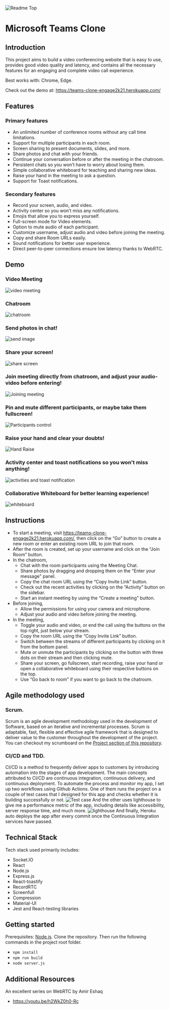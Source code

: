 <img width="100%">![Readme Top](https://user-images.githubusercontent.com/55129843/125173135-3ba9c000-e1db-11eb-86b4-b2cce9498fdb.png)</img>
# Microsoft Teams Clone

## Introduction

This project aims to build a video conferencing website that is easy to use, provides good video quality and latency, and contains all the necessary features for an engaging and complete video call experience.

Best works with: Chrome, Edge.

Check out the demo at: https://teams-clone-engage2k21.herokuapp.com/

## Features

### Primary features 

* An unlimited number of conference rooms without any call time limitations.
* Support for multiple participants in each room.
* Screen sharing to present documents, slides, and more.
* Share photos and chat with your friends.
* Continue your conversation before or after the meeting in the chatroom.
* Persistent chats so you won’t have to worry about losing them.
* Simple collaborative whiteboard for teaching and sharing new ideas.
* Raise your hand in the meeting to ask a question.
* Support for Toast notifications.

### Secondary features

* Record your screen, audio, and video.
* Activity center so you won’t miss any notifications.
* Emojis that allow you to express yourself.
* Full-screen mode for Video elements.
* Option to mute audio of each participant.
* Customize username, adjust audio and video before joining the meeting.
* Copy and share Room URLs easily.
* Sound notifications for better user experience.
* Direct peer-to-peer connections ensure low latency thanks to WebRTC.

## Demo
### Video Meeting
![video meeting](https://user-images.githubusercontent.com/55129843/125177227-a4069a80-e1f7-11eb-9269-b0378bd176d7.png)
### Chatroom
![chatroom](https://user-images.githubusercontent.com/55129843/125177233-b5e83d80-e1f7-11eb-8670-0f3998aac8e5.png)
### Send photos in chat!
![send image](https://user-images.githubusercontent.com/55129843/125177230-ae289900-e1f7-11eb-8702-d9c5c8c07362.png)
### Share your screen!
![share screen](https://user-images.githubusercontent.com/55129843/125177238-c00a3c00-e1f7-11eb-9901-a98894916d91.png)
### Join meeting directly from chatroom, and adjust your audio-video before entering!
![Joining meeting](https://user-images.githubusercontent.com/55129843/125177334-88e85a80-e1f8-11eb-8931-adc376b852c4.gif)
### Pin and mute different participants, or maybe take them fullscreen!
![Participants control](https://user-images.githubusercontent.com/55129843/125177279-1b3c2e80-e1f8-11eb-8822-f48a959750c4.gif)
### Raise your hand and clear your doubts!
![Hand Raise](https://user-images.githubusercontent.com/55129843/125400014-f77f1100-e3ce-11eb-8d6f-ed9c67eaeee9.gif)
### Activity center and toast notifications so you won't miss anything!
![activities and toast notification](https://user-images.githubusercontent.com/55129843/125185776-55cbb880-e244-11eb-8a96-a23ed94cb04e.gif)
### Collaborative Whiteboard for better learning experience!
![whiteboard](https://user-images.githubusercontent.com/55129843/125177286-28591d80-e1f8-11eb-8574-ab21c9a6fc53.gif)





## Instructions

* To start a meeting, visit https://teams-clone-engage2k21.herokuapp.com/, then click on the “Go” button to create a new room or enter an existing room URL to join that room.
* After the room is created, set up your username and click on the “Join Room” button.
* In the chatroom,
  * Chat with the room participants using the Meeting Chat.
  * Share photos by dragging and dropping them on the "Enter your message" panel.
  * Copy the chat room URL using the “Copy Invite Link” button.
  * Check out the recent activities by clicking on the “Activity” button on the sidebar.
  * Start an instant meeting by using the “Create a meeting” button.
* Before joining,
  * Allow the permissions for using your camera and microphone.
  * Adjust your audio and video before joining the meeting.
* In the meeting,
  * Toggle your audio and video, or end the call using the buttons on the top right, just below your stream.
  * Copy the room URL using the “Copy Invite Link” button.
  * Switch between the streams of different participants by clicking on it from the bottom panel.
  * Mute or unmute the participants by clicking on the button with three dots on their stream and then clicking mute.
  * Share your screen, go fullscreen, start recording, raise your hand or open a collaborative whiteboard using their respective      buttons on the top.
  * Use “Go back to room” if you want to go back to the chatroom.

## Agile methodology used
### Scrum.
Scrum is an agile development methodology used in the development of Software, based on an iterative and incremental processes. Scrum is adaptable, fast, flexible and effective agile framework that is designed to deliver value to the customer throughout the development of the project. You can checkout my scrumboard on the [Project section of this repository](https://github.com/VyomGarg47/Microsoft-Teams-Clone/projects).
### CI/CD and TDD.
CI/CD is a method to frequently deliver apps to customers by introducing automation into the stages of app development. The main concepts attributed to CI/CD are continuous integration, continuous delivery, and continuous deployment. To automate the process and monitor my app, I set up two workflows using Github Actions. One of them runs the project on a couple of test cases that I designed for this app and checks whether it is building successfully or not. 
![Test case](https://user-images.githubusercontent.com/55129843/125404653-79be0400-e3d4-11eb-9ccd-0cf3cbf9533d.png)
And the other uses lighthouse to give me a performance metric of the app, including details like accessibility, server response time, and much more.
![lighthouse](https://user-images.githubusercontent.com/55129843/125404836-bd187280-e3d4-11eb-8723-4e5364115b54.png)
And finally, Heroku auto deploys the app after every commit once the Continuous Integration services have passed.

## Technical Stack
Tech stack used primarily includes:
* Socket.IO
* React
* Node.js
* Express.js
* React-toastify
* RecordRTC
* Screenfull
* Compression
* Material-UI
* Jest and React-testing libraries

## Getting started
Prerequisites: [Node.js](https://nodejs.org/en/).
Clone the repository.
Then run the following commands in the project root folder.
* ```npm install ```
* ```npm run build```
* ```node server.js```

## Additional Resources
An excellent series on WebRTC by Amir Eshaq
* https://youtu.be/h2WkZ0h0-Rc

